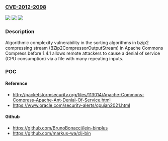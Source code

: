 ### [CVE-2012-2098](https://cve.mitre.org/cgi-bin/cvename.cgi?name=CVE-2012-2098)
![](https://img.shields.io/static/v1?label=Product&message=n%2Fa&color=blue)
![](https://img.shields.io/static/v1?label=Version&message=n%2Fa&color=blue)
![](https://img.shields.io/static/v1?label=Vulnerability&message=n%2Fa&color=brighgreen)

### Description

Algorithmic complexity vulnerability in the sorting algorithms in bzip2 compressing stream (BZip2CompressorOutputStream) in Apache Commons Compress before 1.4.1 allows remote attackers to cause a denial of service (CPU consumption) via a file with many repeating inputs.

### POC

#### Reference
- http://packetstormsecurity.org/files/113014/Apache-Commons-Compress-Apache-Ant-Denial-Of-Service.html
- https://www.oracle.com/security-alerts/cpujan2021.html

#### Github
- https://github.com/BrunoBonacci/lein-binplus
- https://github.com/markus-wa/clj-bin

